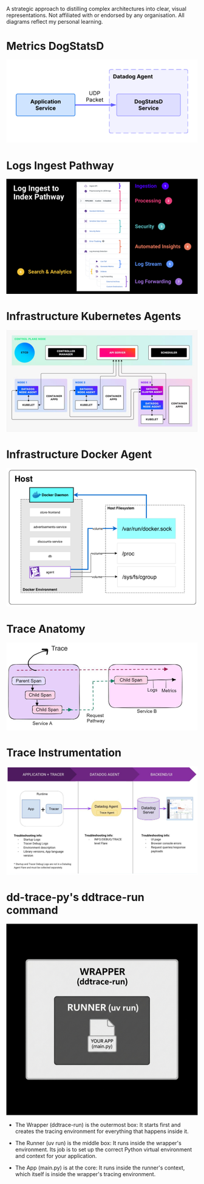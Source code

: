 A strategic approach to distilling complex architectures into clear, visual representations. Not affiliated with or endorsed by any organisation. All diagrams reflect my personal learning.

# Metrics DogStatsD
![DogStatsD](DogStatsD.png)

# Logs Ingest Pathway
![Log Pathway](log_pathway_condensed.png)

# Infrastructure Kubernetes Agents
![Kubernetes Agents](kubernetes_diagrams_after_updated-v2.png)

# Infrastructure Docker Agent
![Docker Agent](agent-on-docker-host.png)

# Trace Anatomy
![Trace Anatomy](anatomyofatrace.jpg)

# Trace Instrumentation
![Trace Instrumentation](apm-tracer.png)

# dd-trace-py's ddtrace-run command
![dd-trace-py ddtrace-run command](ddtrace-run.jpeg)

- The Wrapper (ddtrace-run) is the outermost box: It starts first and creates the tracing environment for everything that happens inside it.

- The Runner (uv run) is the middle box: It runs inside the wrapper's environment. Its job is to set up the correct Python virtual environment and context for your application.

- The App (main.py) is at the core: It runs inside the runner's context, which itself is inside the wrapper's tracing environment.